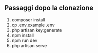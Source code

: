## Passaggi dopo la clonazione

1. composer install
2. cp .env.example .env
3. php artisan key:generate
4. npm install
5. npm run dev
6. php artisan serve
